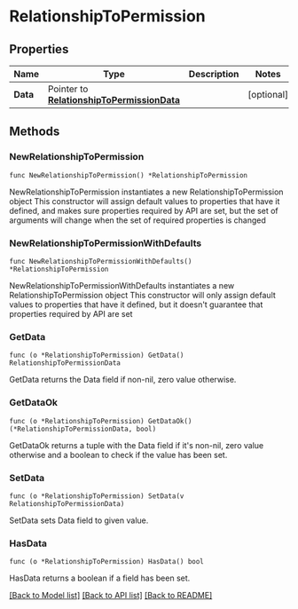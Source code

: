 # RelationshipToPermission

## Properties

Name | Type | Description | Notes
---- | ---- | ----------- | ------
**Data** | Pointer to [**RelationshipToPermissionData**](RelationshipToPermissionData.md) |  | [optional] 

## Methods

### NewRelationshipToPermission

`func NewRelationshipToPermission() *RelationshipToPermission`

NewRelationshipToPermission instantiates a new RelationshipToPermission object
This constructor will assign default values to properties that have it defined,
and makes sure properties required by API are set, but the set of arguments
will change when the set of required properties is changed

### NewRelationshipToPermissionWithDefaults

`func NewRelationshipToPermissionWithDefaults() *RelationshipToPermission`

NewRelationshipToPermissionWithDefaults instantiates a new RelationshipToPermission object
This constructor will only assign default values to properties that have it defined,
but it doesn't guarantee that properties required by API are set

### GetData

`func (o *RelationshipToPermission) GetData() RelationshipToPermissionData`

GetData returns the Data field if non-nil, zero value otherwise.

### GetDataOk

`func (o *RelationshipToPermission) GetDataOk() (*RelationshipToPermissionData, bool)`

GetDataOk returns a tuple with the Data field if it's non-nil, zero value otherwise
and a boolean to check if the value has been set.

### SetData

`func (o *RelationshipToPermission) SetData(v RelationshipToPermissionData)`

SetData sets Data field to given value.

### HasData

`func (o *RelationshipToPermission) HasData() bool`

HasData returns a boolean if a field has been set.


[[Back to Model list]](../README.md#documentation-for-models) [[Back to API list]](../README.md#documentation-for-api-endpoints) [[Back to README]](../README.md)


